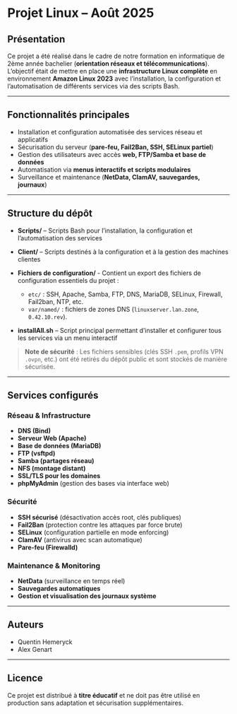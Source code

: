 # Projet Linux – Août 2025  

## Présentation  
Ce projet a été réalisé dans le cadre de notre formation en informatique de 2ème année bachelier (**orientation réseaux et télécommunications**).  
L’objectif était de mettre en place une **infrastructure Linux complète** en environnement **Amazon Linux 2023** avec l’installation, la configuration et l’automatisation de différents services via des scripts Bash.  

---

## Fonctionnalités principales  
- Installation et configuration automatisée des services réseau et applicatifs  
- Sécurisation du serveur (**pare-feu, Fail2Ban, SSH, SELinux partiel**)  
- Gestion des utilisateurs avec accès **web, FTP/Samba et base de données**  
- Automatisation via **menus interactifs et scripts modulaires**  
- Surveillance et maintenance (**NetData, ClamAV, sauvegardes, journaux**)  

---

## Structure du dépôt  
- **Scripts/** – Scripts Bash pour l’installation, la configuration et l’automatisation des services  
- **Client/** – Scripts destinés à la configuration et à la gestion des machines clientes
- **Fichiers de configuration/** - Contient un export des fichiers de configuration essentiels du projet :
  - `etc/` : SSH, Apache, Samba, FTP, DNS, MariaDB, SELinux, Firewall, Fail2ban, NTP, etc.
  - `var/named/` : fichiers de zones DNS (`linuxserver.lan.zone`, `0.42.10.rev`).

- **installAll.sh** – Script principal permettant d’installer et configurer tous les services via un menu interactif  

> **Note de sécurité** : Les fichiers sensibles (clés SSH `.pem`, profils VPN `.ovpn`, etc.) ont été retirés du dépôt public et sont stockés de manière sécurisée.  

---

## Services configurés  

### Réseau & Infrastructure  
- **DNS (Bind)**  
- **Serveur Web (Apache)**  
- **Base de données (MariaDB)**  
- **FTP (vsftpd)**  
- **Samba (partages réseau)**  
- **NFS (montage distant)**  
- **SSL/TLS pour les domaines**  
- **phpMyAdmin** (gestion des bases via interface web)  

### Sécurité  
- **SSH sécurisé** (désactivation accès root, clés publiques)  
- **Fail2Ban** (protection contre les attaques par force brute)  
- **SELinux** (configuration partielle en mode enforcing)  
- **ClamAV** (antivirus avec scan automatique)  
- **Pare-feu (Firewalld)**  

### Maintenance & Monitoring  
- **NetData** (surveillance en temps réel)  
- **Sauvegardes automatiques**  
- **Gestion et visualisation des journaux système**  

---

## Auteurs

- Quentin Hemeryck  
- Alex Genart

---

## Licence  
Ce projet est distribué à **titre éducatif** et ne doit pas être utilisé en production sans adaptation et sécurisation supplémentaires.  
